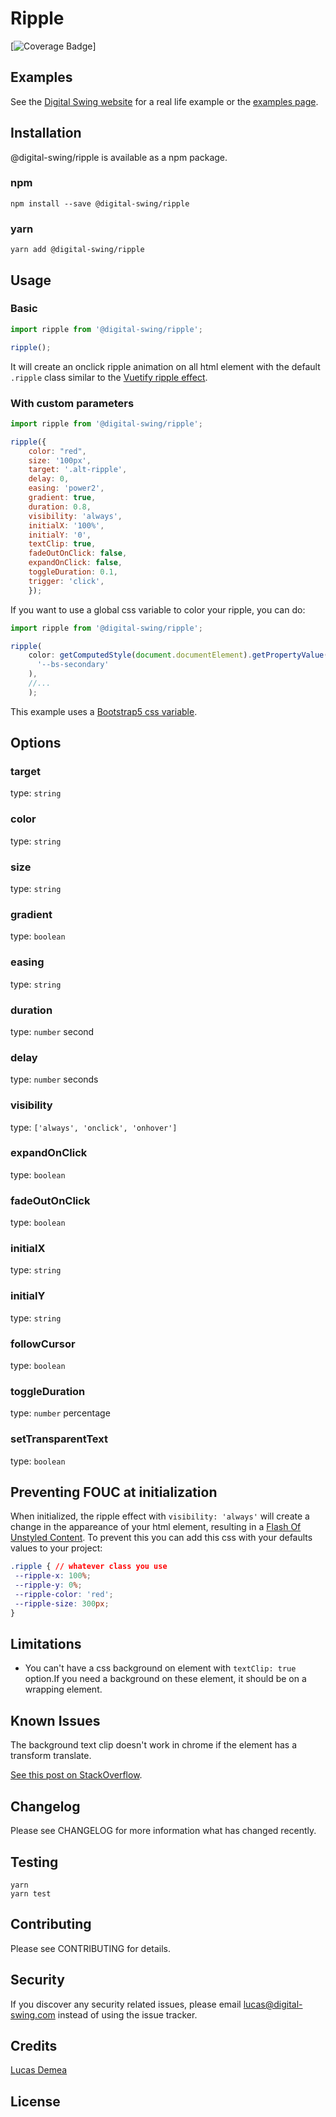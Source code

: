 # Ripple

[![Coverage Badge](https://img.shields.io/endpoint?url=https://gist.githubusercontent.com/LucasDemea/47afa2dca4215d90df6248220a886a3e/raw/ripple__heads_main.json)]

## Examples

See the [Digital Swing website](https://www.digital-swing.com) for a real life example or the [examples page](https://github.com).

## Installation

@digital-swing/ripple is available as a npm package.

### npm

```console
npm install --save @digital-swing/ripple
```

### yarn

```console
yarn add @digital-swing/ripple
```

## Usage

### Basic

```js
import ripple from '@digital-swing/ripple';

ripple();
```

It will create an onclick ripple animation on all html element with the default `.ripple` class similar to the [Vuetify ripple effect](https://vuetifyjs.com/en/directives/ripple/).

### With custom parameters

```js
import ripple from '@digital-swing/ripple';

ripple({
    color: "red",
    size: '100px',
    target: '.alt-ripple',
    delay: 0,
    easing: 'power2',
    gradient: true,
    duration: 0.8,
    visibility: 'always',
    initialX: '100%',
    initialY: '0',
    textClip: true,
    fadeOutOnClick: false,
    expandOnClick: false,
    toggleDuration: 0.1,
    trigger: 'click',
    });
```

If you want to use a global css variable to color your ripple, you can do:

```js
import ripple from '@digital-swing/ripple';

ripple(
    color: getComputedStyle(document.documentElement).getPropertyValue(
      '--bs-secondary'
    ),
    //...
    );
```

This example uses a [Bootstrap5 css variable](https://getbootstrap.com/docs/5.0/customize/css-variables/).

## Options

### target

type: `string`

### color

type: `string`

### size

type: `string`

### gradient

type: `boolean`

### easing

type: `string`

### duration

type: `number`
second

### delay

type: `number`
seconds

### visibility

type: `['always', 'onclick', 'onhover']`

### expandOnClick

type: `boolean`

### fadeOutOnClick

type: `boolean`

### initialX

type: `string`

### initialY

type: `string`

### followCursor

type: `boolean`

### toggleDuration

type: `number`
percentage

### setTransparentText

type: `boolean`

## Preventing FOUC at initialization

When initialized, the ripple effect with `visibility: 'always'` will create a change in the appareance of your html element, resulting in a [Flash Of Unstyled Content](https://en.wikipedia.org/wiki/Flash_of_unstyled_content). To prevent this you can add this css with your defaults values to your project:

```css
.ripple { // whatever class you use
 --ripple-x: 100%;
 --ripple-y: 0%;
 --ripple-color: 'red';
 --ripple-size: 300px;
}
```

## Limitations

- You can't have a css background on element with `textClip: true` option.If you need a background on these element, it should be on a wrapping element.

## Known Issues

The background text clip doesn't work in chrome if the element has a transform translate.

[See this post on StackOverflow](https://stackoverflow.com/questions/55725461/webkit-background-clip-text-on-an-element-with-transition-is-not-working-after).

## Changelog

Please see CHANGELOG for more information what has changed recently.

## Testing

```console
yarn
yarn test
```

## Contributing

Please see CONTRIBUTING for details.

## Security

If you discover any security related issues, please email lucas@digital-swing.com instead of using the issue tracker.

## Credits

[Lucas Demea](https://github.com/LucasDemea)

## License
